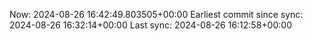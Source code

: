 Now: 2024-08-26 16:42:49.803505+00:00 Earliest commit since sync: 2024-08-26 16:32:14+00:00 Last sync: 2024-08-26 16:12:58+00:00
